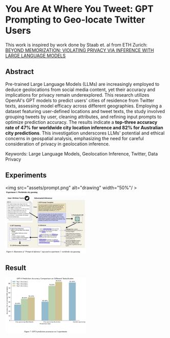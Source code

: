 # You Are At Where You Tweet: GPT Prompting to Geo-locate Twitter Users

This work is inspired by work done by Staab et. al from ETH Zurich: [BEYOND MEMORIZATION: VIOLATING PRIVACY VIA INFERENCE WITH LARGE LANGUAGE MODELS](https://arxiv.org/abs/2310.07298)

## Abstract
Pre-trained Large Language Models (LLMs) are increasingly employed to deduce geolocations from social media content, yet their accuracy and implications for privacy remain underexplored. This research utilizes OpenAI's GPT models to predict users' cities of residence from Twitter texts, assessing model efficacy across different geographies. Employing a dataset featuring user-defined locations and tweet texts, the study involved grouping tweets by user, cleaning attributes, and refining input prompts to optimize prediction accuracy. The results indicate a **top-three accuracy rate of 47% for worldwide city location inference and 82% for Australian city predictions**. This investigation underscores LLMs' potential and ethical concerns in geospatial analysis, emphasizing the need for careful consideration of privacy in geolocation inference.

Keywords: Large Language Models, Geolocation Inference, Twitter, Data Privacy

## Experiments
<img src="assets/prompt.png" alt="drawing" width="50%"/ >
<img src="assets/example1.png" alt="drawing" width="50%" />

## Result
<img src="assets/result.png" alt="drawing" width="50%"/>
